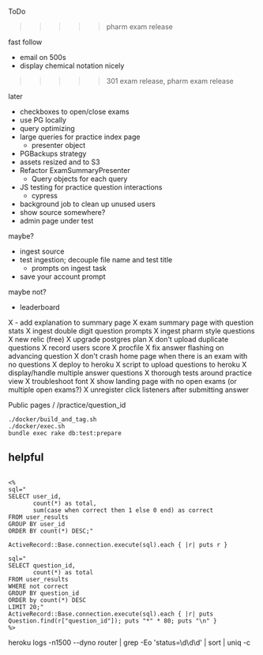 ToDo

>>>>> pharm exam release

fast follow
* email on 500s
* display chemical notation nicely

>>>>> 301 exam release, pharm exam release

later
* checkboxes to open/close exams
* use PG locally
* query optimizing
* large queries for practice index page
  * presenter object
* PGBackups strategy
* assets resized and to S3
* Refactor ExamSummaryPresenter
  * Query objects for each query
* JS testing for practice question interactions
  * cypress
* background job to clean up unused users
* show source somewhere?
* admin page under test

maybe?
* ingest source
* test ingestion; decouple file name and test title
  * prompts on ingest task
* save your account prompt

maybe not?
* leaderboard

X - add explanation to summary page
X exam summary page with question stats
X ingest double digit question prompts
X ingest pharm style questions
X new relic (free)
X upgrade postgres plan
X don't upload duplicate questions
X record users score
X procfile
X fix answer flashing on advancing question
X don't crash home page when there is an exam with no questions
X deploy to heroku
X script to upload questions to heroku
X display/handle multiple answer questions
X thorough tests around practice view
X troubleshoot font
X show landing page with no open exams (or multiple open exams?)
X unregister click listeners after submitting answer
 
Public pages
/
/practice/question_id

```
./docker/build_and_tag.sh
./docker/exec.sh
bundle exec rake db:test:prepare
```

## helpful
```

<%
sql="
SELECT user_id, 
       count(*) as total, 
       sum(case when correct then 1 else 0 end) as correct
FROM user_results
GROUP BY user_id
ORDER BY count(*) DESC;"

ActiveRecord::Base.connection.execute(sql).each { |r| puts r }

sql=" 
SELECT question_id,
       count(*) as total
FROM user_results
WHERE not correct
GROUP BY question_id
ORDER by count(*) DESC
LIMIT 20;" 
ActiveRecord::Base.connection.execute(sql).each { |r| puts Question.find(r["question_id"]); puts "*" * 80; puts "\n" }
%>
```

heroku logs -n1500 --dyno router | grep -Eo 'status=\d\d\d' | sort | uniq -c
